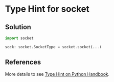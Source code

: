 # Type Hint for socket

## Solution

```python
import socket

sock: socket.SocketType = socket.socket(...)
```

## References

More details to see [Type Hint on Python Handbook](https://leven-cn.github.io/python-handbook/recipes/core/type_hint).
